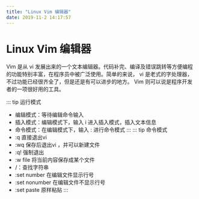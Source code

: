 ```yaml
---
title: "Linux Vim 编辑器"
date: 2019-11-2 14:17:57
---
```

# Linux Vim 编辑器
Vim 是从 vi 发展出来的一个文本编辑器。代码补完、编译及错误跳转等方便编程的功能特别丰富，在程序员中被广泛使用。简单的来说， vi 是老式的字处理器，不过功能已经很齐全了，但是还是有可以进步的地方。 Vim 则可以说是程序开发者的一项很好用的工具。

::: tip 运行模式
- 编辑模式：等待编辑命令输入
- 插入模式：编辑模式下，输入 i 进入插入模式，插入文本信息
- 命令模式：在编辑模式下，输入 : 进行命令模式
:::
::: tip 命令模式
- :q 直接退出vi
- :wq 保存后退出vi ，并可以新建文件
- :q! 强制退出
- :w file 将当前内容保存成某个文件
- /：查找字符串
- :set number  在编辑文件显示行号
- :set nonumber 在编辑文件不显示行号
- :set paste 原样粘贴
:::